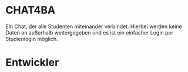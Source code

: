 # CHAT4BA

Ein Chat, der alle Studenten miteinander verbindet. Hierbei werden keine Daten an außerhalb weitergegeben und es ist ein einfacher Login per Studienlogin möglich.

# Entwickler




